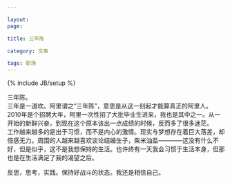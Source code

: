 ```yaml
---

layout: 
page: 

title: 三年陈

category: 文章

tags: 职场
---
```



{% include JB/setup %}

三年陈。  
三年是一道坎。阿里谓之“三年陈”，意思是从这一刻起才能算真正的阿里人。  
2010年是个招聘大年，阿里一次性招了大批毕业生进来，我也是其中之一。从一开始的新鲜兴奋，到现在这个原本该出一点成绩的时候，反而多了很多迷茫。  
工作越来越多的是出于习惯，而不是内心的激情。现实与梦想存在着巨大落差，却倍感无力。周围的人越来越喜欢谈论结婚生子，柴米油盐————这没有什么不好，但是似乎，这不是我想保持的生活。也许终有一天我会习惯于生活本身，但那也是在生活满足了我的渴望之后。  

反思，思考，实践。保持好战斗的状态。我还是相信自己。

